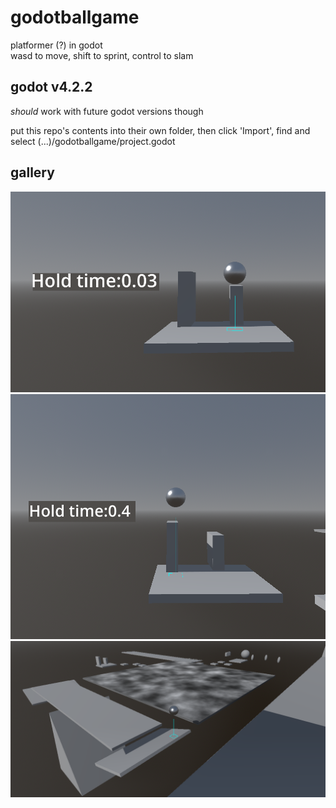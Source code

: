 # godotballgame

platformer (?) in godot\
wasd to move, shift to sprint, control to slam


## godot v4.2.2
*should* work with future godot versions though

put this repo's contents into their own folder, then click 'Import', find and select (...)/godotballgame/project.godot


## gallery
![small hold time](https://github.com/kylekrause3/godotballgame/blob/main/pictures/holdtimesmall.png)
![long hold time](https://github.com/kylekrause3/godotballgame/blob/main/pictures/holdtimelong.png)
![what the game looks like](https://github.com/kylekrause3/godotballgame/blob/main/pictures/demo1.png)
